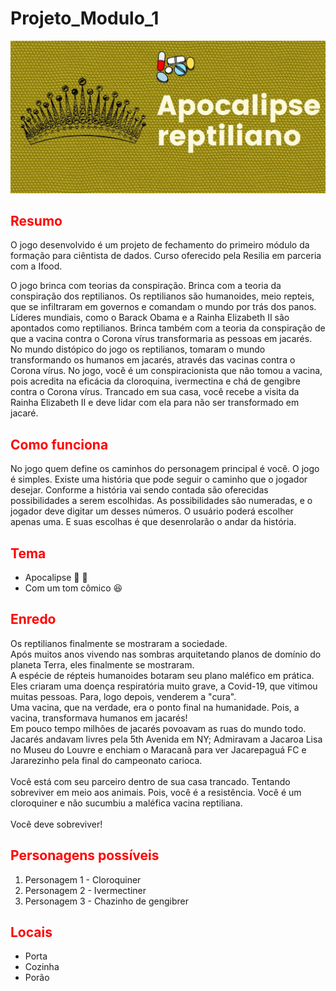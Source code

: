 # Projeto_Modulo_1
![Capa](\capa.jpg)

<h2 style = 'color:red;'> Resumo </h2>
O jogo desenvolvido é um projeto de fechamento do primeiro módulo da formação para ciêntista de dados. Curso oferecido pela Resilia em parceria com a Ifood.  

O jogo brinca com teorias da conspiração. Brinca com a teoria da conspiração dos reptilianos. Os reptilianos são humanoides, meio repteis, que se infiltraram em governos e comandam o mundo por trás dos panos. Líderes mundiais, como o Barack Obama e a Rainha Elizabeth II são apontados como reptilianos. Brinca também com a teoria da conspiração de que a vacina contra o Corona vírus transformaria as pessoas em jacarés.
No mundo distópico do jogo os reptilianos, tomaram o mundo transformando os humanos em jacarés, através das vacinas contra o Corona vírus.
No jogo, você é um conspiracionista que não tomou a vacina, pois acredita na eficácia da cloroquina, ivermectina e chá de gengibre contra o Corona vírus.
Trancado em sua casa, você recebe a visita da Rainha Elizabeth II e deve lidar com ela para não ser transformado em jacaré.

<h2 style = 'color:red;'> Como funciona </h2>
No jogo quem define os caminhos do personagem principal é você. O jogo é simples. Existe uma história que pode seguir o caminho que o jogador desejar. Conforme a história vai sendo contada são oferecidas possibilidades a serem escolhidas. As possibilidades são numeradas, e o jogador deve digitar um desses números. O usuário poderá escolher apenas uma. E suas escolhas é que desenrolarão o andar da história.

<h2 style = 'color:red;'> Tema </h2>

- Apocalipse  :crocodile: :syringe:
- Com um tom cômico  :laughing:

<h2 style = 'color:red;'> Enredo </h2>
Os reptilianos finalmente se mostraram a sociedade.<br>
Após muitos anos vivendo nas sombras arquitetando planos de domínio do planeta Terra, eles finalmente se mostraram.<br>
A espécie de répteis humanoides botaram seu plano maléfico em prática. Eles criaram uma doença respiratória muito grave, a Covid-19, que vitimou muitas pessoas. Para, logo depois, venderem a "cura".<br>
Uma vacina, que na verdade, era o ponto final na humanidade. Pois, a vacina, transformava humanos em jacarés!<br>
Em pouco tempo milhões de jacarés povoavam as ruas do mundo todo. Jacarés andavam livres pela 5th Avenida em NY; Admiravam a Jacaroa Lisa no Museu do Louvre e enchiam o Maracanã para ver Jacarepaguá FC e Jararezinho pela final do campeonato carioca.<br>
<br>
Você está com seu parceiro dentro de sua casa trancado. Tentando sobreviver em meio aos animais. Pois, você é a resistência. Você é um cloroquiner e não sucumbiu a maléfica vacina reptiliana.<br>
<br>
Você deve sobreviver!

<h2 style = 'color:red;'> Personagens possíveis</h2>

1. Personagem 1 - Cloroquiner
2. Personagem 2 - Ivermectiner
3. Personagem 3 - Chazinho de gengibrer

<h2 style = 'color:red;'> Locais </h2>

- Porta
- Cozinha
- Porão
